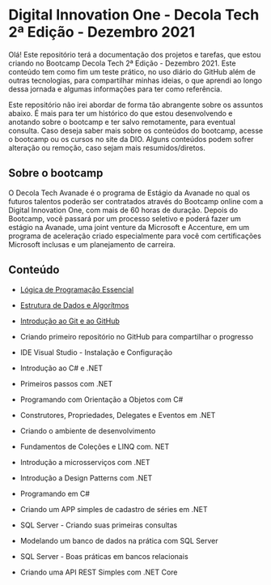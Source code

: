 # Digital Innovation One - Decola Tech 2ª Edição - Dezembro 2021

Olá! Este repositório terá a documentação dos projetos e tarefas, que estou criando no Bootcamp Decola Tech 2ª Edição - Dezembro 2021. Este conteúdo tem como fim um teste prático, no uso diário do GitHub além de outras tecnologias, para compartilhar minhas ideias, o que aprendi ao longo dessa jornada e algumas informações para ter como referência. 

Este repositório não irei abordar de forma tão abrangente sobre os assuntos abaixo. É mais para ter um histórico do que estou desenvolvendo e anotando sobre o bootcamp e ter salvo remotamente, para eventual consulta. Caso deseja saber mais sobre os conteúdos do bootcamp, acesse o bootcamp ou os cursos no site da DIO. Alguns conteúdos podem sofrer alteração ou remoção, caso sejam mais resumidos/diretos. 

## Sobre o bootcamp

O Decola Tech Avanade é o programa de Estágio da Avanade no qual os futuros talentos poderão ser contratados através do Bootcamp online com a Digital Innovation One, com mais de 60 horas de duração. Depois do Bootcamp, você passará por um processo seletivo e poderá fazer um estágio na Avanade, uma joint venture da Microsoft e Accenture, em um programa de aceleração criado especialmente para você com certificações Microsoft inclusas e um planejamento de carreira.

## Conteúdo

* [Lógica de Programação Essencial](Lógica%20de%20Programação%20Essencial/README.md)

* [Estrutura de Dados e Algorítmos](Estrutura%20de%20Dados%20e%20Algorítmos/README.md)

* [Introdução ao Git e ao GitHub](Introdução%20ao%20Git%20e%20ao%20GitHub/README.md)

* Criando primeiro repositório no GitHub para compartilhar o progresso

* IDE Visual Studio - Instalação e Configuração

* Introdução ao C# e .NET

* Primeiros passos com .NET

* Programando com Orientação a Objetos com C#

* Construtores, Propriedades, Delegates e Eventos em .NET

* Criando o ambiente de desenvolvimento

* Fundamentos de Coleções e LINQ com. NET

* Introdução a microsserviços com .NET

* Introdução a Design Patterns com .NET

* Programando em C#

* Criando um APP simples de cadastro de séries em .NET

* SQL Server - Criando suas primeiras consultas

* Modelando um banco de dados na prática com SQL Server

* SQL Server - Boas práticas em bancos relacionais

* Criando uma API REST Simples com .NET Core
